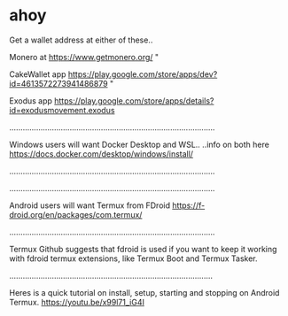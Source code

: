 # ahoy

Get a wallet address at either of these..

Monero at https://www.getmonero.org/ "

CakeWallet app https://play.google.com/store/apps/dev?id=4613572273941486879 "

Exodus app https://play.google.com/store/apps/details?id=exodusmovement.exodus

............................................................................................

Windows users will want Docker Desktop and WSL..
..info on both here https://docs.docker.com/desktop/windows/install/

............................................................................................

............................................................................................

Android users will want Termux from FDroid https://f-droid.org/en/packages/com.termux/

............................................................................................

Termux Github suggests that fdroid is used if you want to keep it working with fdroid termux extensions, like Termux Boot and Termux Tasker.

...........................................................................................

Heres is a quick tutorial on install, setup, starting and stopping on Android Termux.
https://youtu.be/x99l71_iG4I
